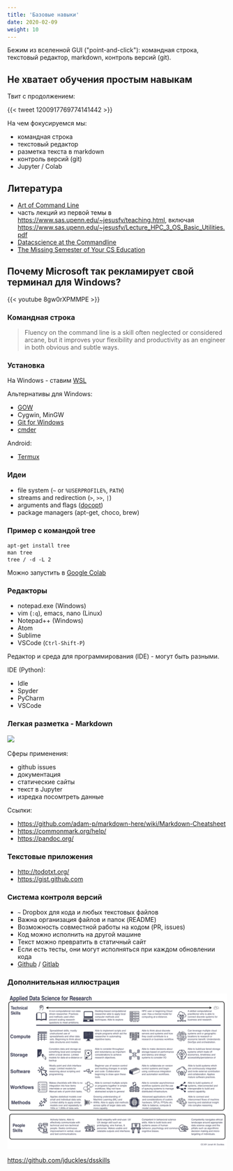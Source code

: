 ```yaml
---
title: 'Базовые навыки'
date: 2020-02-09
weight: 10
---
```


Бежим из вселенной GUI ("point-and-click"): 
командная строка, 
текстовый редактор,
markdown, 
контроль версий (git). 

<!--more-->

## Не хватает обучения простым навыкам

Твит с продолжением:

{{< tweet 1200917769774141442 >}}


На чем фокусируемся мы:

- командная строка
- текстовый редактор
- разметка текста в markdown
- контроль версий (git)
- Jupyter / Colab

## Литература

- [Art of Command Line](https://github.com/jlevy/the-art-of-command-line#basics)
- часть лекций из первой темы в <https://www.sas.upenn.edu/~jesusfv/teaching.html>, включая 
  <https://www.sas.upenn.edu/~jesusfv/Lecture_HPC_3_OS_Basic_Utilities.pdf>
- [Datacscience at the Commandline](https://www.datascienceatthecommandline.com/)
- [The Missing Semester of Your CS Education](https://missing.csail.mit.edu/)

## Почему Microsoft так рекламирует свой терминал для Windows?

{{< youtube 8gw0rXPMMPE >}}

### Командная строка 

> Fluency on the command line is a skill often neglected or considered arcane, but it improves your flexibility and productivity as an engineer in both obvious and subtle ways.

### Установка

На Windows - ставим [WSL](https://docs.microsoft.com/ru-ru/windows/wsl/install-win10)

Альтернативы для Windows:

<ul>
<li><a href="https://github.com/bmatzelle/gow/wiki" target="_blank">GOW</a></li>
<li>Cygwin, MinGW</li>
<li><a href="https://git-scm.com/downloads" target="_blank">Git for Windows</a></li>
<li><a href="https://cmder.net/" target="_blank">cmder</a></li>
</ul>

Android:

- [Termux](https://habr.com/ru/post/444950/)

### Идеи

- file system (`~` or `%USERPROFILE%`, `PATH`)
- streams and redirection (`>`, `>>`, `|`)
- arguments and flags ([docopt](http://docopt.org/))
- package managers (apt-get, choco, brew)

### Пример с командой tree

```
apt-get install tree
man tree
tree / -d -L 2
```
Можно запустить в [Google Colab](https://colab.research.google.com/drive/1kAZEJOak7NZqv8JEIm5p6KatR5zJz1bp)

### Редакторы

- notepad.exe (Windows)
- vim (`:q`), emacs, nano (Linux)
- Notepad++ (Windows)
- Atom
- Sublime
- VSCode (`Ctrl-Shift-P`)

Pедактор и среда для программирования (IDE) - могут быть разными.

IDE (Python):

- Idle
- Spyder
- PyCharm
- VSCode 

### Легкая разметка - Markdown

![](https://upload.wikimedia.org/wikipedia/commons/thumb/4/48/Markdown-mark.svg/208px-Markdown-mark.svg.png)

Сферы применения:

- github issues
- документация
- статические сайты
- текст в Jupyter
- изредка посомтреть данные 
  
Ссылки:

- <https://github.com/adam-p/markdown-here/wiki/Markdown-Cheatsheet>
- <https://commonmark.org/help/>
- <https://pandoc.org/>

### Текстовые приложения

- <http://todotxt.org/>
- <https://gist.github.com>

### Система контроля версий

- `~` Dropbox для кода и любых текстовых файлов
- Важна организация файлов и папок (README)
- Возможность совместной работы на кодом (PR, issues)
- Код можно исполнить на другой машине
- Текст можно превратить в статичный сайт
- Если есть тесты, они могут исполняться при каждом обновлении кода
- [Github](https://guides.github.com/introduction/flow/) / [Gitlab](https://about.gitlab.com/)

### Дополнительная иллюстрация

![](https://raw.githubusercontent.com/jduckles/dsskills/master/ds_for_research.png)

<https://github.com/jduckles/dsskills>
 